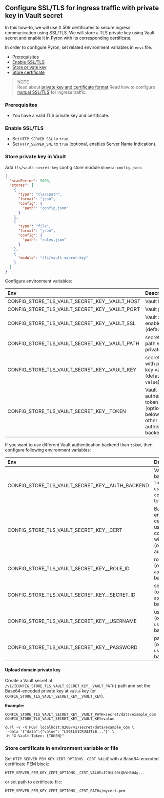 ## Configure SSL/TLS for ingress traffic with private key in Vault secret

In this how-to, we will use X.509 certificates to secure ingress communication using SSL/TLS.
We will store a TLS private key using Vault secret and enable it in Pyron with its corresponding certificate.

In order to configure Pyron, set related environment variables in `envs` file.

* [Prerequisites](#pre)
* [Enable SSL/TLS](#enable)
* [Store private key](#key-vault)
* [Store certificate](#cert-env)

> NOTE<br/>
> Read about [private key and certificate format](keycert-format.md)
> Read how to configure [mutual SSL/TLS](http-server-mtls.md) for ingress traffic.

<a id="pre"></a>
### Prerequisites

* You have a valid TLS private key and certificate.

<a id="enable"></a>
### Enable SSL/TLS

* Set `HTTP_SERVER_SSL` to `true`.
* Set `HTTP_SERVER_SNI` to `true` (optional, enables Server Name Indication).

<a id="key-vault"></a>
### Store private key in Vault

Add `tls/vault-secret-key` config store module in `meta-config.json`:

```json
{
  "scanPeriod": 5000,
  "stores": [
    {
      "type": "classpath",
      "format": "json",
      "config": {
        "path": "config.json"
      }
    },
    {
      "type": "file",
      "format": "json",
      "config": {
        "path": "rules.json"
      }
    },
    {
      "module": "tls/vault-secret-key"
    }
  ]
}
```

Configure environment variables:

| Env                                              | Description                                                                                       |
|:-------------------------------------------------|:--------------------------------------------------------------------------------------------------|
| CONFIG_STORE_TLS_VAULT_SECRET_KEY__VAULT_HOST    | Vault host                                                                                        |
| CONFIG_STORE_TLS_VAULT_SECRET_KEY__VAULT_PORT    | Vault port                                                                                        |
| CONFIG_STORE_TLS_VAULT_SECRET_KEY__VAULT_SSL     | Vault SSL enabled flag (default false)                                                            |
| CONFIG_STORE_TLS_VAULT_SECRET_KEY__VAULT_PATH    | secrets Vault path with private key                                                               |
| CONFIG_STORE_TLS_VAULT_SECRET_KEY__VAULT_KEY     | secret key with private key value (default `value`)                                               |
| CONFIG_STORE_TLS_VAULT_SECRET_KEY__TOKEN         | Vault authentication token (optional, see below for other authentication backends)                |

If you want to use different Vault authentication backend than `token`, then configure following environment variables:

| Env                                              | Description                                                                                       |
|:-------------------------------------------------|:--------------------------------------------------------------------------------------------------|
| CONFIG_STORE_TLS_VAULT_SECRET_KEY__AUTH_BACKEND  | Vault auth backend: `token`, `approle`, `userpass` or `cert` (default token)                      |
| CONFIG_STORE_TLS_VAULT_SECRET_KEY__CERT          | Base64-encoded certificate used for TLS communication with Vault  (optional, `cert` auth backend) |
| CONFIG_STORE_TLS_VAULT_SECRET_KEY__ROLE_ID       | role id  (optional, `approle` auth backend)                                                       |
| CONFIG_STORE_TLS_VAULT_SECRET_KEY__SECRET_ID     | secret id  (optional, `approle` auth backend)                                                     |
| CONFIG_STORE_TLS_VAULT_SECRET_KEY__USERNAME      | username  (optional, `userpass` auth backend)                                                     |
| CONFIG_STORE_TLS_VAULT_SECRET_KEY__PASSWORD      | password  (optional, `userpass` auth backend)                                                     |

#### Upload domain private key

Create a Vault secret at `/v1/{CONFIG_STORE_TLS_VAULT_SECRET_KEY__VAULT_PATH}` path and set the Base64-encoded private key at `value` key (or `CONFIG_STORE_TLS_VAULT_SECRET_KEY__VAULT_KEY`).

__Example:__

```
CONFIG_STORE_TLS_VAULT_SECRET_KEY__VAULT_PATH=secret/data/example_com
CONFIG_STORE_TLS_VAULT_SECRET_KEY__VAULT_KEY=value
```

```
curl -v -X POST localhost:8200/v1/secret/data/example_com \
--data '{"data":{"value": "LS0tLS1CRUdJTiB..."}' \
-H "X-Vault-Token: {TOKEN}"
```

<a id="cert-env"></a>
### Store certificate in environment variable or file

Set `HTTP_SERVER_PEM_KEY_CERT_OPTIONS__CERT_VALUE` with a Base64-encoded certificate PEM block:

```
HTTP_SERVER_PEM_KEY_CERT_OPTIONS__CERT_VALUE=IC0tLS0tQkVHSU4g...
```

or set path to certificate file:

```
HTTP_SERVER_PEM_KEY_CERT_OPTIONS__CERT_PATH=/mycert.pem
```